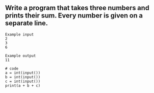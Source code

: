 ## Write a program that takes three numbers and prints their sum. Every number is given on a separate line.

```
Example input
2
3
6

Example output
11

```
```
# code
a = int(input()) 
b = int(input())
c = int(input())
print(a + b + c) 

```
